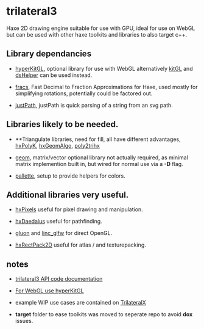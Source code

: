 # trilateral3 

Haxe 2D drawing engine suitable for use with GPU, ideal for use on WebGL but can be used with other haxe toolkits and libraries to also target c++.

## Library dependancies

- [hyperKitGL](https://github.com/nanjizal/hyperKitGL), optional library for use with WebGL alternatively [kitGL](https://github.com/nanjizal/kitGL) and [dsHelper](https://github.com/nanjizal/dsHelper) can be used instead.

- [fracs](https://github.com/nanjizal/fracs), Fast Decimal to Fraction Approximations for Haxe, used mostly for simplifying rotations, potentially could be factored out.

- [justPath](https://github.com/nanjizal/justPath), justPath is quick parsing of a string from an svg path.

## Libraries likely to be needed.

-  **Triangulate libraries, need for fill, all have different advantages, [hxPolyK](https://github.com/nanjizal/hxPolyK),  [hxGeomAlgo](https://github.com/azrafe7/hxGeomAlgo), [poly2trihx](https://github.com/nerik/poly2trihx)

 - [geom](https://github.com/nanjizal/geom), matrix/vector optional library not actually required, as minimal matrix implemention built in, but wired for normal use via a **-D** flag.
 
- [pallette](https://github.com/nanjizal/pallette), setup to provide helpers for colors.

## Additional libraries very useful.

- [hxPixels](https://github.com/azrafe7/hxPixels) useful for pixel drawing and manipulation.

- [hxDaedalus](https://github.com/hxDaedalus/hxDaedalus) useful for pathfinding.

- [gluon](https://github.com/haxiomic/gluon) and [linc_glfw](https://github.com/Sunjammer/linc_glfw) for direct OpenGL.

- [hxRectPack2D](https://github.com/nanjizal/hxRectPack2D) useful for atlas / and texturepacking.

## notes

- [trilateral3 API code documentation](https://nanjizal.github.io/trilateral3/pages/)

- [For WebGL use hyperKitGL](https://github.com/nanjizal/hyperKitGL#hyperkitgl)

- example WIP use cases are contained on [TrilateralX](https://github.com/TrilateralX)

- **target** folder to ease toolkits was moved to seperate repo to avoid **dox** issues.

